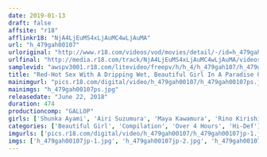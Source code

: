 ```yaml
---
date: 2019-01-13
draft: false
affsite: "r18"
afflinkr18: "NjA4LjEuMS4xLjAuMC4wLjAuMA"
url: "h_479gah00107"
urloriginal: "http://www.r18.com/videos/vod/movies/detail/-/id=h_479gah00107"
urlfinal: "http://media.r18.com/track/NjA4LjEuMS4xLjAuMC4wLjAuMA/videos/vod/movies/detail/-/id=h_479gah00107"
samplevid: "awspv3001.r18.com/litevideo/freepv/h/h_4/h_479gah107/h_479gah107_dmb_w.mp4"
title: "Red-Hot Sex With A Dripping Wet, Beautiful Girl In A Paradise Of Eternal Summer 8 Hours 2"
mainimgurl: "pics.r18.com/digital/video/h_479gah00107/h_479gah00107ps.jpg"
mainimgs: "h_479gah00107ps.jpg"
releasedate: "June 22, 2018"
duration: 474
productioncomp: "GALLOP"
girls: ['Shunka Ayami', 'Airi Suzumura', 'Maya Kawamura', 'Rino Kirishima', 'Rui Hasegawa', 'Mion Sonoda', 'Miri Mizuki', 'Sana Imanaga']
categories: ['Beautiful Girl', 'Compilation', 'Over 4 Hours', 'Hi-Def']
imgurls: ['pics.r18.com/digital/video/h_479gah00107/h_479gah00107jp-1.jpg', 'pics.r18.com/digital/video/h_479gah00107/h_479gah00107jp-2.jpg', 'pics.r18.com/digital/video/h_479gah00107/h_479gah00107jp-3.jpg', 'pics.r18.com/digital/video/h_479gah00107/h_479gah00107jp-4.jpg', 'pics.r18.com/digital/video/h_479gah00107/h_479gah00107jp-5.jpg', 'pics.r18.com/digital/video/h_479gah00107/h_479gah00107jp-6.jpg', 'pics.r18.com/digital/video/h_479gah00107/h_479gah00107jp-7.jpg', 'pics.r18.com/digital/video/h_479gah00107/h_479gah00107jp-8.jpg', 'pics.r18.com/digital/video/h_479gah00107/h_479gah00107jp-9.jpg', 'pics.r18.com/digital/video/h_479gah00107/h_479gah00107jp-10.jpg', 'pics.r18.com/digital/video/h_479gah00107/h_479gah00107jp-11.jpg', 'pics.r18.com/digital/video/h_479gah00107/h_479gah00107jp-12.jpg', 'pics.r18.com/digital/video/h_479gah00107/h_479gah00107jp-13.jpg', 'pics.r18.com/digital/video/h_479gah00107/h_479gah00107jp-14.jpg', 'pics.r18.com/digital/video/h_479gah00107/h_479gah00107jp-15.jpg', 'pics.r18.com/digital/video/h_479gah00107/h_479gah00107jp-16.jpg', 'pics.r18.com/digital/video/h_479gah00107/h_479gah00107jp-17.jpg', 'pics.r18.com/digital/video/h_479gah00107/h_479gah00107jp-18.jpg', 'pics.r18.com/digital/video/h_479gah00107/h_479gah00107jp-19.jpg', 'pics.r18.com/digital/video/h_479gah00107/h_479gah00107jp-20.jpg']
imgs: ['h_479gah00107jp-1.jpg', 'h_479gah00107jp-2.jpg', 'h_479gah00107jp-3.jpg', 'h_479gah00107jp-4.jpg', 'h_479gah00107jp-5.jpg', 'h_479gah00107jp-6.jpg', 'h_479gah00107jp-7.jpg', 'h_479gah00107jp-8.jpg', 'h_479gah00107jp-9.jpg', 'h_479gah00107jp-10.jpg', 'h_479gah00107jp-11.jpg', 'h_479gah00107jp-12.jpg', 'h_479gah00107jp-13.jpg', 'h_479gah00107jp-14.jpg', 'h_479gah00107jp-15.jpg', 'h_479gah00107jp-16.jpg', 'h_479gah00107jp-17.jpg', 'h_479gah00107jp-18.jpg', 'h_479gah00107jp-19.jpg', 'h_479gah00107jp-20.jpg']
---
```

